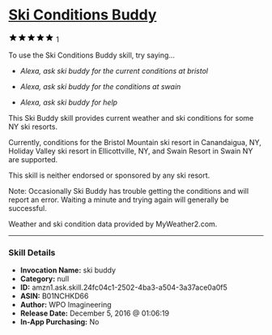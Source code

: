 # [Ski Conditions Buddy](http://alexa.amazon.com/#skills/amzn1.ask.skill.24fc04c1-2502-4ba3-a504-3a37ace0a0f5)
![5 stars](../../images/ic_star_black_18dp_1x.png)![5 stars](../../images/ic_star_black_18dp_1x.png)![5 stars](../../images/ic_star_black_18dp_1x.png)![5 stars](../../images/ic_star_black_18dp_1x.png)![5 stars](../../images/ic_star_black_18dp_1x.png) 1

To use the Ski Conditions Buddy skill, try saying...

* *Alexa, ask ski buddy for the current conditions at bristol*

* *Alexa, ask ski buddy for the conditions at swain*

* *Alexa, ask ski buddy for help*

This Ski Buddy skill provides current weather and ski conditions for some NY ski resorts.

Currently, conditions for the Bristol Mountain ski resort in Canandaigua, NY, Holiday Valley ski resort in Ellicottville, NY, and Swain Resort in Swain NY are supported.

This skill is neither endorsed or sponsored by any ski resort.

Note: Occasionally Ski Buddy has trouble getting the conditions and will report an error.  Waiting a minute and trying again will generally be successful.

Weather and ski condition data provided by MyWeather2.com.

***

### Skill Details

* **Invocation Name:** ski buddy
* **Category:** null
* **ID:** amzn1.ask.skill.24fc04c1-2502-4ba3-a504-3a37ace0a0f5
* **ASIN:** B01NCHKD66
* **Author:** WPO Imagineering
* **Release Date:** December 5, 2016 @ 01:06:19
* **In-App Purchasing:** No

